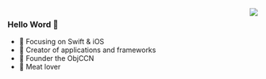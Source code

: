 <img align="right" src="https://github-readme-stats.vercel.app/api?username=chao325&show_icons=true&icon_color=CE1D2D&text_color=718096&bg_color=ffffff&hide_title=true" />

### Hello Word 👋

- :orange_book: Focusing on Swift & iOS
- :hammer: Creator of applications and frameworks
- :ram: Founder the ObjCCN
- :meat_on_bone: Meat lover

